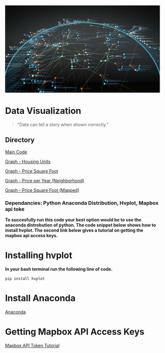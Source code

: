 ![API Image](images/OpenGraphiti-31.jpg)
# Data Visualization

>"Data can tell a story when shown correctly."

## Directory
[Main Code](Starter_Code/san_francisco_housing.ipynb)

[Graph - Housing Units](images/housing_units_year.JPG)

[Graph - Price Square Foot](images/price_sqfoot_year.JPG)

[Graph - Price per Year (Neighborhood)](images/price_year_neighborhood.JPG)

[Graph - Price Square Foot (Mapped)](images/price_sqfoot_map.JPG)


### Dependancies: Python Anaconda Distribution, Hvplot, Mapbox api toke
**To succesfully run this code your best option would be to use the anaconda distrobution of python. The code snippet below shows how to install hvplot. The second link below gives a tutorial on getting the mapbox api access keys.**

# Installing hvplot 
**In your bash terminal run the following line of code.**
```bash:
pip install hvplot
```

# Install Anaconda
[Anaconda](https://www.anaconda.com/)

# Getting Mapbox API Access Keys
[Mapbox API Token Tutorial](https://docs.mapbox.com/help/tutorials/get-started-tokens-api/)
